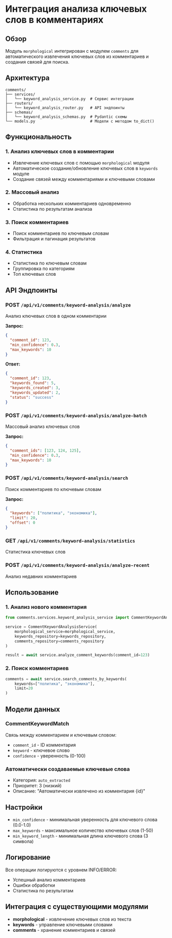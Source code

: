 # Интеграция анализа ключевых слов в комментариях

## Обзор

Модуль `morphological` интегрирован с модулем `comments` для автоматического извлечения ключевых слов из комментариев и создания связей для поиска.

## Архитектура

```
comments/
├── services/
│   └── keyword_analysis_service.py  # Сервис интеграции
├── routers/
│   └── keyword_analysis_router.py   # API эндпоинты
├── schemas/
│   └── keyword_analysis_schemas.py  # Pydantic схемы
└── models.py                        # Модели с методом to_dict()
```

## Функциональность

### 1. Анализ ключевых слов в комментарии
- Извлечение ключевых слов с помощью `morphological` модуля
- Автоматическое создание/обновление ключевых слов в `keywords` модуле
- Создание связей между комментариями и ключевыми словами

### 2. Массовый анализ
- Обработка нескольких комментариев одновременно
- Статистика по результатам анализа

### 3. Поиск комментариев
- Поиск комментариев по ключевым словам
- Фильтрация и пагинация результатов

### 4. Статистика
- Статистика по ключевым словам
- Группировка по категориям
- Топ ключевых слов

## API Эндпоинты

### POST `/api/v1/comments/keyword-analysis/analyze`
Анализ ключевых слов в одном комментарии

**Запрос:**
```json
{
  "comment_id": 123,
  "min_confidence": 0.3,
  "max_keywords": 10
}
```

**Ответ:**
```json
{
  "comment_id": 123,
  "keywords_found": 5,
  "keywords_created": 3,
  "keywords_updated": 2,
  "status": "success"
}
```

### POST `/api/v1/comments/keyword-analysis/analyze-batch`
Массовый анализ ключевых слов

**Запрос:**
```json
{
  "comment_ids": [123, 124, 125],
  "min_confidence": 0.3,
  "max_keywords": 10
}
```

### POST `/api/v1/comments/keyword-analysis/search`
Поиск комментариев по ключевым словам

**Запрос:**
```json
{
  "keywords": ["политика", "экономика"],
  "limit": 20,
  "offset": 0
}
```

### GET `/api/v1/comments/keyword-analysis/statistics`
Статистика ключевых слов

### POST `/api/v1/comments/keyword-analysis/analyze-recent`
Анализ недавних комментариев

## Использование

### 1. Анализ нового комментария
```python
from comments.services.keyword_analysis_service import CommentKeywordAnalysisService

service = CommentKeywordAnalysisService(
    morphological_service=morphological_service,
    keywords_repository=keywords_repository,
    comments_repository=comments_repository
)

result = await service.analyze_comment_keywords(comment_id=123)
```

### 2. Поиск комментариев
```python
comments = await service.search_comments_by_keywords(
    keywords=["политика", "экономика"],
    limit=20
)
```

## Модели данных

### CommentKeywordMatch
Связь между комментарием и ключевым словом:
- `comment_id` - ID комментария
- `keyword` - ключевое слово
- `confidence` - уверенность (0-100)

### Автоматически создаваемые ключевые слова
- Категория: `auto_extracted`
- Приоритет: 3 (низкий)
- Описание: "Автоматически извлечено из комментария {id}"

## Настройки

- `min_confidence` - минимальная уверенность для ключевого слова (0.0-1.0)
- `max_keywords` - максимальное количество ключевых слов (1-50)
- `min_keyword_length` - минимальная длина ключевого слова (3 символа)

## Логирование

Все операции логируются с уровнем INFO/ERROR:
- Успешный анализ комментариев
- Ошибки обработки
- Статистика по результатам

## Интеграция с существующими модулями

- **morphological** - извлечение ключевых слов из текста
- **keywords** - управление ключевыми словами
- **comments** - хранение комментариев и связей
